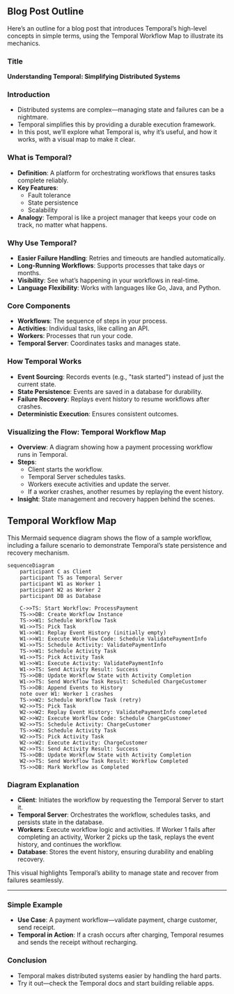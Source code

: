 


## Blog Post Outline

Here’s an outline for a blog post that introduces Temporal’s high-level concepts in simple terms, using the Temporal Workflow Map to illustrate its mechanics.

### Title
**Understanding Temporal: Simplifying Distributed Systems**

### Introduction
- Distributed systems are complex—managing state and failures can be a nightmare.
- Temporal simplifies this by providing a durable execution framework.
- In this post, we’ll explore what Temporal is, why it’s useful, and how it works, with a visual map to make it clear.

### What is Temporal?
- **Definition**: A platform for orchestrating workflows that ensures tasks complete reliably.
- **Key Features**:
  - Fault tolerance
  - State persistence
  - Scalability
- **Analogy**: Temporal is like a project manager that keeps your code on track, no matter what happens.

### Why Use Temporal?
- **Easier Failure Handling**: Retries and timeouts are handled automatically.
- **Long-Running Workflows**: Supports processes that take days or months.
- **Visibility**: See what’s happening in your workflows in real-time.
- **Language Flexibility**: Works with languages like Go, Java, and Python.

### Core Components
- **Workflows**: The sequence of steps in your process.
- **Activities**: Individual tasks, like calling an API.
- **Workers**: Processes that run your code.
- **Temporal Server**: Coordinates tasks and manages state.

### How Temporal Works
- **Event Sourcing**: Records events (e.g., "task started") instead of just the current state.
- **State Persistence**: Events are saved in a database for durability.
- **Failure Recovery**: Replays event history to resume workflows after crashes.
- **Deterministic Execution**: Ensures consistent outcomes.

### Visualizing the Flow: Temporal Workflow Map
- **Overview**: A diagram showing how a payment processing workflow runs in Temporal.
- **Steps**:
  - Client starts the workflow.
  - Temporal Server schedules tasks.
  - Workers execute activities and update the server.
  - If a worker crashes, another resumes by replaying the event history.
- **Insight**: State management and recovery happen behind the scenes.

## Temporal Workflow Map

This Mermaid sequence diagram shows the flow of a sample workflow, including a failure scenario to demonstrate Temporal’s state persistence and recovery mechanism.

```mermaid
sequenceDiagram
    participant C as Client
    participant TS as Temporal Server
    participant W1 as Worker 1
    participant W2 as Worker 2
    participant DB as Database

    C->>TS: Start Workflow: ProcessPayment
    TS->>DB: Create Workflow Instance
    TS->>W1: Schedule Workflow Task
    W1->>TS: Pick Task
    W1->>W1: Replay Event History (initially empty)
    W1->>W1: Execute Workflow Code: Schedule ValidatePaymentInfo
    W1->>TS: Schedule Activity: ValidatePaymentInfo
    TS->>W1: Schedule Activity Task
    W1->>TS: Pick Activity Task
    W1->>W1: Execute Activity: ValidatePaymentInfo
    W1->>TS: Send Activity Result: Success
    TS->>DB: Update Workflow State with Activity Completion
    W1->>TS: Send Workflow Task Result: Scheduled ChargeCustomer
    TS->>DB: Append Events to History
    note over W1: Worker 1 crashes
    TS->>W2: Schedule Workflow Task (retry)
    W2->>TS: Pick Task
    W2->>W2: Replay Event History: ValidatePaymentInfo completed
    W2->>W2: Execute Workflow Code: Schedule ChargeCustomer
    W2->>TS: Schedule Activity: ChargeCustomer
    TS->>W2: Schedule Activity Task
    W2->>TS: Pick Activity Task
    W2->>W2: Execute Activity: ChargeCustomer
    W2->>TS: Send Activity Result: Success
    TS->>DB: Update Workflow State with Activity Completion
    W2->>TS: Send Workflow Task Result: Workflow Completed
    TS->>DB: Mark Workflow as Completed
```

### Diagram Explanation
- **Client**: Initiates the workflow by requesting the Temporal Server to start it.
- **Temporal Server**: Orchestrates the workflow, schedules tasks, and persists state in the database.
- **Workers**: Execute workflow logic and activities. If Worker 1 fails after completing an activity, Worker 2 picks up the task, replays the event history, and continues the workflow.
- **Database**: Stores the event history, ensuring durability and enabling recovery.

This visual highlights Temporal’s ability to manage state and recover from failures seamlessly.

---

### Simple Example
- **Use Case**: A payment workflow—validate payment, charge customer, send receipt.
- **Temporal in Action**: If a crash occurs after charging, Temporal resumes and sends the receipt without recharging.

### Conclusion
- Temporal makes distributed systems easier by handling the hard parts.
- Try it out—check the Temporal docs and start building reliable apps.

